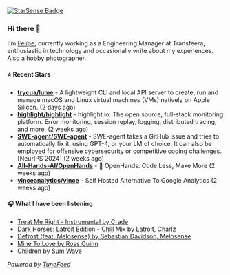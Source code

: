 <a href="https://starsense.app/developer-types" target="_blank"><img src="https://starsense.app/api/badge/?user=valtlfelipe" alt="StarSense Badge"></a>

### Hi there 👋

I'm [Felipe](https://felipevm.com), currently working as a Engineering Manager at Transfeera, enthusiastic in technology and occasionally write about my experiences. Also a hobby photographer.

#### ⭐ Recent Stars
- **[trycua/lume](https://github.com/trycua/lume)** - A lightweight CLI and local API server to create, run and manage macOS and Linux virtual machines (VMs) natively on Apple Silicon. (2 days ago)
- **[highlight/highlight](https://github.com/highlight/highlight)** - highlight.io: The open source, full-stack monitoring platform. Error monitoring, session replay, logging, distributed tracing, and more. (2 weeks ago)
- **[SWE-agent/SWE-agent](https://github.com/SWE-agent/SWE-agent)** - SWE-agent takes a GitHub issue and tries to automatically fix it, using GPT-4, or your LM of choice. It can also be employed for offensive cybersecurity or competitive coding challenges. [NeurIPS 2024]  (2 weeks ago)
- **[All-Hands-AI/OpenHands](https://github.com/All-Hands-AI/OpenHands)** - 🙌 OpenHands: Code Less, Make More (2 weeks ago)
- **[vinceanalytics/vince](https://github.com/vinceanalytics/vince)** - Self Hosted Alternative To Google Analytics (2 weeks ago)

#### 🎧 What I have been listening
- [Treat Me Right - Instrumental by Crade](https://open.spotify.com/track/4esP3wH2EUJmPwiPFo6dEd)
- [Dark Horses: Latroit Edition - Chill Mix by Latroit, Charlz](https://open.spotify.com/track/7BwOCpQjeXHgWrgpdzLX2K)
- [Defrost (feat. Melosense) by Sebastian Davidson, Melosense](https://open.spotify.com/track/5ruAKSIgn5xYSE5Wv1Aq3p)
- [Mine To Love by Ross Quinn](https://open.spotify.com/track/0T9qmOvid82TeLi4ZyyA9D)
- [Children by Sum Wave](https://open.spotify.com/track/6HnZ4voVHJmmx8eLz809dX)

_Powered by [TuneFeed](https://tunefeed.app?ref=github.com)_


